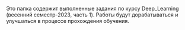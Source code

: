 Это папка содержит выполненные задания по курсу Deep_Learning (весенний семестр-2023, часть 1). Работы будут дорабатываться и улучшаться в процессе прохождения обучения.
